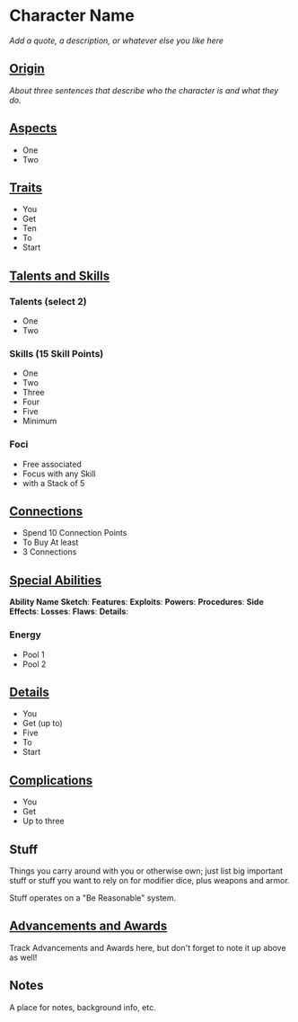 # Character Name

*Add a quote, a description, or whatever else you like here*

## [Origin](https://s-20.github.io/unnamed/#/Origin)

*About three sentences that describe who the character is and what they do.*

## [Aspects](https://s-20.github.io/unnamed/#/Aspects)

- One
- Two

## [Traits](https://s-20.github.io/unnamed/#/Traits)

- You
- Get
- Ten
- To
- Start

## [Talents and Skills](https://s-20.github.io/unnamed/#/Skills)

### Talents (select 2)

- One
- Two

### Skills (15 Skill Points)

- One
- Two
- Three
- Four
- Five
- Minimum

### Foci

- Free associated
- Focus with any Skill
- with a Stack of 5

## [Connections](https://s-20.github.io/unnamed/#/Connections)

- Spend 10 Connection Points
- To Buy At least
- 3 Connections

## [Special Abilities](https://s-20.github.io/unnamed/#/SpecialAbilities)

**Ability Name**
**Sketch**:
**Features**:
**Exploits**:
**Powers**:
**Procedures**:
**Side Effects**:
**Losses**:
**Flaws**:
**Details**:

### Energy

- Pool 1
- Pool 2

## [Details](https://s-20.github.io/unnamed/#/Details)

- You
- Get (up to)
- Five
- To
- Start

## [Complications](https://s-20.github.io/unnamed/#/Complications)

- You
- Get
- Up to three

## Stuff

Things you carry around with you or otherwise own; just list big important stuff or stuff you want to rely on for modifier dice, plus weapons and armor.

Stuff operates on a "Be Reasonable" system.

## [Advancements and Awards](https://s-20.github.io/unnamed/#/Advancement)

Track Advancements and Awards here, but don't forget to note it up above as well!

## Notes

A place for notes, background info, etc.
